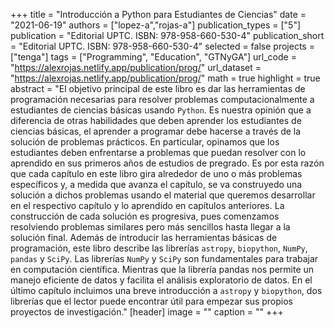 +++
title = "Introducción a Python para Estudiantes de Ciencias"
date = "2021-06-19"
authors = ["lopez-a","rojas-a"]
publication_types = ["5"]
publication = "Editorial UPTC. ISBN: 978-958-660-530-4"
publication_short = "Editorial UPTC. ISBN: 978-958-660-530-4"
selected = false
projects = ["tenga"]
tags = ["Programming", "Education", "GTNyGA"]
url_code = "https://alexrojas.netlify.app/publication/prog/"
url_dataset = "https://alexrojas.netlify.app/publication/prog/"
math = true
highlight = true
abstract = "El objetivo principal de este libro es dar las herramientas de programación necesarias para resolver problemas computacionalmente a estudiantes de ciencias básicas usando `Python`. Es nuestra opinión que a diferencia de otras habilidades que deben aprender los estudiantes de ciencias básicas, el aprender a programar debe hacerse a través de la solución de problemas prácticos. En particular, opinamos que los estudiantes deben enfrentarse a problemas que puedan resolver con lo aprendido en sus primeros años de estudios de pregrado. Es por esta razón que cada capítulo en este libro gira alrededor de uno o más problemas específicos y, a medida que avanza el capítulo, se va construyedo una solución a dichos problemas usando el material que queremos desarrollar en el respectivo capítulo y lo aprendido en capítulos anteriores. La construcción de cada solución es progresiva, pues comenzamos resolviendo problemas similares pero más sencillos hasta llegar a la solución final. Además de introducir las herramientas básicas de programación, este libro describe las librerías `astropy`, `biopython`, `NumPy`, `pandas` y `SciPy`. Las librerías `NumPy` y `SciPy` son fundamentales para trabajar en computación científica. Mientras que la librería pandas nos permite un manejo eficiente de datos y facilita el análisis exploratorio de datos. En el último capítulo incluimos una breve introducción a `astropy` y `biopython`, dos librerías que el lector puede encontrar útil para empezar sus propios proyectos de investigación."
[header]
image = ""
caption = ""
+++
